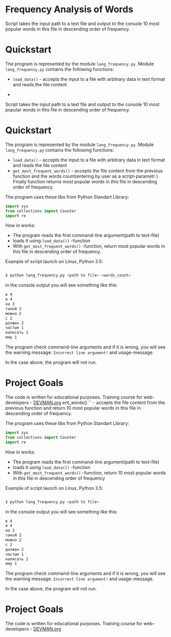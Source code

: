 # Frequency Analysis of Words

Script takes the input path to a text file and output to the console 10 most popular words in this file in descending order of frequency.

# Quickstart

The program is represented by the module ```lang_frequency.py```.
Module ```lang_frequency.py``` contains the following functions:

- ```load_data()``` - accepts the input to a file with arbitrary data in text format and reads the file content
- ```get_most_frequ# Frequency Analysis of Words

Script takes the input path to a text file and output to the console 10 most popular words in this file in descending order of frequency.

# Quickstart

The program is represented by the module ```lang_frequency.py```.
Module ```lang_frequency.py``` contains the following functions:

- ```load_data()``` - accepts the input to a file with arbitrary data in text format and reads the file content
- ```get_most_frequent_words()``` - accepts the file content  from the previous function and the words count(entering by user as a script-parametr ) Finally function returns most popular words in this file in descending order of frequency.

The program uses these libs from Python Standart Library:

```python
import sys
from collections import Counter
import re

```

How in works:
- The program reads  the first command-line argument(path to text-file)
- loads it using  ```load_data())``` -function
- With ```get_most_frequent_words()``` -function, return most popular words in this file in descending order of frequency. 

Example of script launch on Linux, Python 3.5:

```bash

$ python lang_frequency.py <path to file> <words_count>

```
in the console  output you will see something  like this:
```bash
в 4
и 4
на 3
такой 2
можно 2
с 2
должен 2
частые 1
написать 1
ему 1
```

The program check command-line arguments and if it is wrong,  you will see the warning message:
```Incorrect line argument!```
and usage-message.

In the case above, the program will not run.


# Project Goals

The code is written for educational purposes. Training course for web-developers - [DEVMAN.org](https://devman.org)
ent_words()``` - accepts the file content  from the previous function and return 10 most popular words in this file in descending order of frequency.

The program uses these libs from Python Standart Library:

```python
import sys
from collections import Counter
import re

```

How in works:
- The program reads  the first command-line argument(path to text-file)
- loads it using  ```load_data())``` -function
- With ```get_most_frequent_words()``` -function, return 10 most popular words in this file in descending order of frequency

Example of script launch on Linux, Python 3.5:

```bash

$ python lang_frequency.py <path to file>

```
in the console  output you will see something  like this:
```bash
в 4
и 4
на 3
такой 2
можно 2
с 2
должен 2
частые 1
написать 1
ему 1
```

The program check command-line arguments and if it is wrong,  you will see the warning message:
```Incorrect line argument!```
and usage-message.

In the case above, the program will not run.


# Project Goals

The code is written for educational purposes. Training course for web-developers - [DEVMAN.org](https://devman.org)
